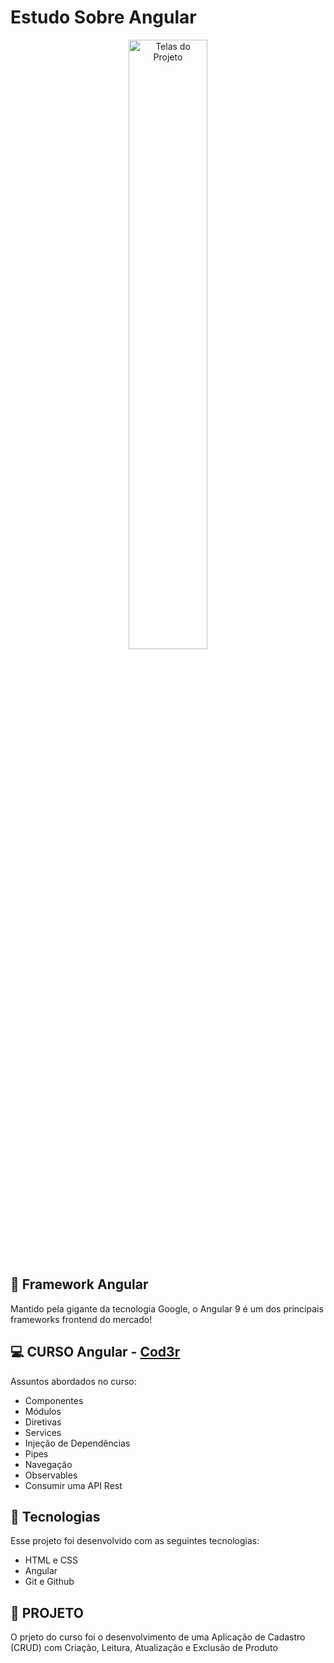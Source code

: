 # Estudo Sobre Angular

<p align="center">
  <img src="https://i.ibb.co/X2mxQZJ/1695394044331825.jpg" alt="Telas do Projeto" width="50%" />
</p>

## 🚀 Framework Angular
Mantido pela gigante da tecnologia Google, o Angular 9 é um dos principais frameworks frontend do mercado!

## 💻 CURSO Angular - [Cod3r](https://www.cod3r.com.br/courses/angular-9-essencial)
Assuntos abordados no curso:

- Componentes
- Módulos
- Diretivas
- Services
- Injeção de Dependências
- Pipes
- Navegação
- Observables
- Consumir uma API Rest 

## 🚀 Tecnologias

Esse projeto foi desenvolvido com as seguintes tecnologias:

- HTML e CSS 
- Angular 
- Git e Github 


## 🔖 PROJETO 

O prjeto do curso foi o desenvolvimento de uma Aplicação de Cadastro (CRUD) com Criação, Leitura, Atualização e Exclusão de Produto

